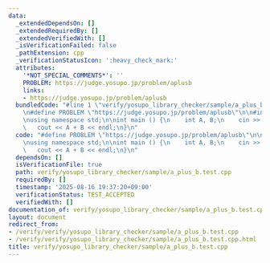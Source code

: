 ```yaml
---
data:
  _extendedDependsOn: []
  _extendedRequiredBy: []
  _extendedVerifiedWith: []
  _isVerificationFailed: false
  _pathExtension: cpp
  _verificationStatusIcon: ':heavy_check_mark:'
  attributes:
    '*NOT_SPECIAL_COMMENTS*': ''
    PROBLEM: https://judge.yosupo.jp/problem/aplusb
    links:
    - https://judge.yosupo.jp/problem/aplusb
  bundledCode: "#line 1 \"verify/yosupo_library_checker/sample/a_plus_b.test.cpp\"\
    \n#define PROBLEM \"https://judge.yosupo.jp/problem/aplusb\"\n\n#include<bits/stdc++.h>\n\
    \nusing namespace std;\n\nint main () {\n    int A, B;\n    cin >> A >> B;\n \
    \   cout << A + B << endl;\n}\n"
  code: "#define PROBLEM \"https://judge.yosupo.jp/problem/aplusb\"\n\n#include<bits/stdc++.h>\n\
    \nusing namespace std;\n\nint main () {\n    int A, B;\n    cin >> A >> B;\n \
    \   cout << A + B << endl;\n}\n"
  dependsOn: []
  isVerificationFile: true
  path: verify/yosupo_library_checker/sample/a_plus_b.test.cpp
  requiredBy: []
  timestamp: '2025-08-16 19:37:20+09:00'
  verificationStatus: TEST_ACCEPTED
  verifiedWith: []
documentation_of: verify/yosupo_library_checker/sample/a_plus_b.test.cpp
layout: document
redirect_from:
- /verify/verify/yosupo_library_checker/sample/a_plus_b.test.cpp
- /verify/verify/yosupo_library_checker/sample/a_plus_b.test.cpp.html
title: verify/yosupo_library_checker/sample/a_plus_b.test.cpp
---
```

